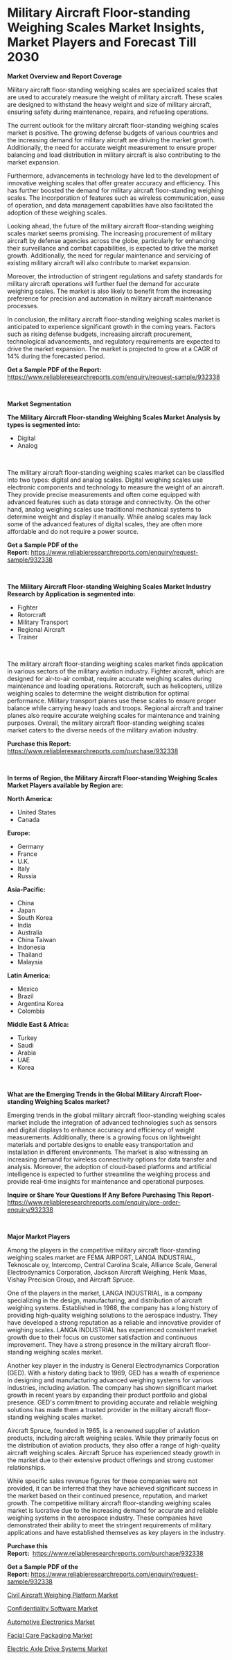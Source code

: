 <p><h1>Military Aircraft Floor-standing Weighing Scales Market Insights, Market Players and Forecast Till 2030</h1></p><p><strong>Market Overview and Report Coverage</strong></p>
<p><p>Military aircraft floor-standing weighing scales are specialized scales that are used to accurately measure the weight of military aircraft. These scales are designed to withstand the heavy weight and size of military aircraft, ensuring safety during maintenance, repairs, and refueling operations.</p><p>The current outlook for the military aircraft floor-standing weighing scales market is positive. The growing defense budgets of various countries and the increasing demand for military aircraft are driving the market growth. Additionally, the need for accurate weight measurement to ensure proper balancing and load distribution in military aircraft is also contributing to the market expansion.</p><p>Furthermore, advancements in technology have led to the development of innovative weighing scales that offer greater accuracy and efficiency. This has further boosted the demand for military aircraft floor-standing weighing scales. The incorporation of features such as wireless communication, ease of operation, and data management capabilities have also facilitated the adoption of these weighing scales.</p><p>Looking ahead, the future of the military aircraft floor-standing weighing scales market seems promising. The increasing procurement of military aircraft by defense agencies across the globe, particularly for enhancing their surveillance and combat capabilities, is expected to drive the market growth. Additionally, the need for regular maintenance and servicing of existing military aircraft will also contribute to market expansion.</p><p>Moreover, the introduction of stringent regulations and safety standards for military aircraft operations will further fuel the demand for accurate weighing scales. The market is also likely to benefit from the increasing preference for precision and automation in military aircraft maintenance processes.</p><p>In conclusion, the military aircraft floor-standing weighing scales market is anticipated to experience significant growth in the coming years. Factors such as rising defense budgets, increasing aircraft procurement, technological advancements, and regulatory requirements are expected to drive the market expansion. The market is projected to grow at a CAGR of 14% during the forecasted period.</p></p>
<p><strong>Get a Sample PDF of the Report:</strong> <a href="https://www.reliableresearchreports.com/enquiry/request-sample/932338">https://www.reliableresearchreports.com/enquiry/request-sample/932338</a></p>
<p>&nbsp;</p>
<p><strong>Market Segmentation</strong></p>
<p><strong>The Military Aircraft Floor-standing Weighing Scales Market Analysis by types is segmented into:</strong></p>
<p><ul><li>Digital</li><li>Analog</li></ul></p>
<p>&nbsp;</p>
<p><p>The military aircraft floor-standing weighing scales market can be classified into two types: digital and analog scales. Digital weighing scales use electronic components and technology to measure the weight of an aircraft. They provide precise measurements and often come equipped with advanced features such as data storage and connectivity. On the other hand, analog weighing scales use traditional mechanical systems to determine weight and display it manually. While analog scales may lack some of the advanced features of digital scales, they are often more affordable and do not require a power source.</p></p>
<p><strong>Get a Sample PDF of the Report:</strong>&nbsp;<a href="https://www.reliableresearchreports.com/enquiry/request-sample/932338">https://www.reliableresearchreports.com/enquiry/request-sample/932338</a></p>
<p>&nbsp;</p>
<p><strong>The Military Aircraft Floor-standing Weighing Scales Market Industry Research by Application is segmented into:</strong></p>
<p><ul><li>Fighter</li><li>Rotorcraft</li><li>Military Transport</li><li>Regional Aircraft</li><li>Trainer</li></ul></p>
<p>&nbsp;</p>
<p><p>The military aircraft floor-standing weighing scales market finds application in various sectors of the military aviation industry. Fighter aircraft, which are designed for air-to-air combat, require accurate weighing scales during maintenance and loading operations. Rotorcraft, such as helicopters, utilize weighing scales to determine the weight distribution for optimal performance. Military transport planes use these scales to ensure proper balance while carrying heavy loads and troops. Regional aircraft and trainer planes also require accurate weighing scales for maintenance and training purposes. Overall, the military aircraft floor-standing weighing scales market caters to the diverse needs of the military aviation industry.</p></p>
<p><strong>Purchase this Report:</strong>&nbsp; <a href="https://www.reliableresearchreports.com/purchase/932338">https://www.reliableresearchreports.com/purchase/932338</a></p>
<p>&nbsp;</p>
<p><strong>In terms of Region, the Military Aircraft Floor-standing Weighing Scales Market Players available by Region are:</strong></p>
<p>
    <p> <strong> North America: </strong>
        <ul>
            <li>United States</li>
            <li>Canada</li>
        </ul>
        </p> 
    <p> <strong> Europe: </strong>
        <ul>
            <li>Germany</li>
            <li>France</li>
            <li>U.K.</li>
            <li>Italy</li>
            <li>Russia</li>
        </ul>
        </p> 
    <p> <strong> Asia-Pacific: </strong>
        <ul>
            <li>China</li>
            <li>Japan</li>
            <li>South Korea</li>
            <li>India</li>
            <li>Australia</li>
            <li>China Taiwan</li>
            <li>Indonesia</li>
            <li>Thailand</li>
            <li>Malaysia</li>
        </ul>
        </p> 
    <p> <strong> Latin America: </strong>
        <ul>
            <li>Mexico</li>
            <li>Brazil</li>
            <li>Argentina Korea</li>
            <li>Colombia</li>
        </ul>
        </p> 
    <p> <strong> Middle East & Africa: </strong>
        <ul>
            <li>Turkey</li>
            <li>Saudi</li>
            <li>Arabia</li>
            <li>UAE</li>
            <li>Korea</li>
        </ul>
    </p>
    </p>
<p>&nbsp;</p>
<p><strong>What are the Emerging Trends in the Global Military Aircraft Floor-standing Weighing Scales market?</strong></p>
<p><p>Emerging trends in the global military aircraft floor-standing weighing scales market include the integration of advanced technologies such as sensors and digital displays to enhance accuracy and efficiency of weight measurements. Additionally, there is a growing focus on lightweight materials and portable designs to enable easy transportation and installation in different environments. The market is also witnessing an increasing demand for wireless connectivity options for data transfer and analysis. Moreover, the adoption of cloud-based platforms and artificial intelligence is expected to further streamline the weighing process and provide real-time insights for maintenance and operational purposes.</p></p>
<p><strong>Inquire or Share Your Questions If Any Before Purchasing This Report</strong>- <a href="https://www.reliableresearchreports.com/enquiry/pre-order-enquiry/932338">https://www.reliableresearchreports.com/enquiry/pre-order-enquiry/932338</a></p>
<p>&nbsp;</p>
<p><strong>Major Market Players</strong></p>
<p><p>Among the players in the competitive military aircraft floor-standing weighing scales market are FEMA AIRPORT, LANGA INDUSTRIAL, Teknoscale oy, Intercomp, Central Carolina Scale, Alliance Scale, General Electrodynamics Corporation, Jackson Aircraft Weighing, Henk Maas, Vishay Precision Group, and Aircraft Spruce.</p><p>One of the players in the market, LANGA INDUSTRIAL, is a company specializing in the design, manufacturing, and distribution of aircraft weighing systems. Established in 1968, the company has a long history of providing high-quality weighing solutions to the aerospace industry. They have developed a strong reputation as a reliable and innovative provider of weighing scales. LANGA INDUSTRIAL has experienced consistent market growth due to their focus on customer satisfaction and continuous improvement. They have a strong presence in the military aircraft floor-standing weighing scales market.</p><p>Another key player in the industry is General Electrodynamics Corporation (GED). With a history dating back to 1969, GED has a wealth of experience in designing and manufacturing advanced weighing systems for various industries, including aviation. The company has shown significant market growth in recent years by expanding their product portfolio and global presence. GED's commitment to providing accurate and reliable weighing solutions has made them a trusted provider in the military aircraft floor-standing weighing scales market.</p><p>Aircraft Spruce, founded in 1965, is a renowned supplier of aviation products, including aircraft weighing scales. While they primarily focus on the distribution of aviation products, they also offer a range of high-quality aircraft weighing scales. Aircraft Spruce has experienced steady growth in the market due to their extensive product offerings and strong customer relationships.</p><p>While specific sales revenue figures for these companies were not provided, it can be inferred that they have achieved significant success in the market based on their continued presence, reputation, and market growth. The competitive military aircraft floor-standing weighing scales market is lucrative due to the increasing demand for accurate and reliable weighing systems in the aerospace industry. These companies have demonstrated their ability to meet the stringent requirements of military applications and have established themselves as key players in the industry.</p></p>
<p><strong>Purchase this Report:</strong>&nbsp;&nbsp;<a href="https://www.reliableresearchreports.com/purchase/932338">https://www.reliableresearchreports.com/purchase/932338</a></p>
<p></p>
<p><strong>Get a Sample PDF of the Report:</strong>&nbsp;<a href="https://www.reliableresearchreports.com/enquiry/request-sample/932338">https://www.reliableresearchreports.com/enquiry/request-sample/932338</a></p>
<p><p><a href="https://github.com/JameTravis/Market-Research-Report-List-1/blob/main/civil-aircraft-weighing-platform-market.md">Civil Aircraft Weighing Platform Market</a></p><p><a href="https://medium.com/@sylvanfahey/confidentiality-software-market-size-growth-forecast-2023-2030-54d74845d478">Confidentiality Software Market</a></p><p><a href="https://www.reportprime.com/automotive-electronics-r1131">Automotive Electronics Market</a></p><p><a href="https://issuu.com/reportprime-2/docs/facial-care-packaging-market-size-2030.pptx?fr=xKAE9_zU1NQ">Facial Care Packaging Market</a></p><p><a href="https://www.linkedin.com/pulse/electric-axle-drive-systems-market-insights-players-forecast-jmdye/">Electric Axle Drive Systems Market</a></p></p>
